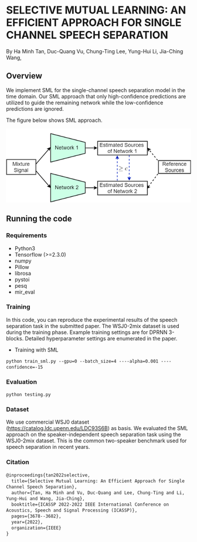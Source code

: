 # SELECTIVE MUTUAL LEARNING: AN EFFICIENT APPROACH FOR SINGLE CHANNEL SPEECH SEPARATION

By Ha Minh Tan, Duc-Quang Vu, Chung-Ting Lee, Yung-Hui Li, Jia-Ching Wang,
## Overview
We implement SML for the single-channel speech separation model in the time domain. 
Our SML approach that only high-confidence predictions are utilized to guide the remaining 
network while the low-confidence predictions are ignored. 

The figure below shows SML approach.
<p align="center">
  <img width="800" alt="fig_method" src="https://github.com/vdquang1991/selective_mutual_learning/blob/main/sml.png">
</p>


## Running the code

### Requirements
- Python3
- Tensorflow (>=2.3.0)
- numpy 
- Pillow
- librosa
- pystoi
- pesq
- mir_eval

### Training

In this code, you can reproduce the experimental results of the speech separation task in the submitted paper.
The WSJ0-2mix dataset is used during the training phase.
Example training settings are for DPRNN 3-blocks.
Detailed hyperparameter settings are enumerated in the paper.

- Training with SML
~~~
python train_sml.py --gpu=0 --batch_size=4 ----alpha=0.001 ----confidence=-15
~~~

### Evaluation

~~~
python testing.py 
~~~

### Dataset
We use commercial WSJ0 dataset (https://catalog.ldc.upenn.edu/LDC93S6B) as basis.
We evaluated the SML approach on the speaker-independent speech separation task 
using the WSJ0-2mix dataset. This is the common two-speaker benchmark used for 
speech separation in recent years.

### Citation

~~~
@inproceedings{tan2022selective,
  title={Selective Mutual Learning: An Efficient Approach for Single Channel Speech Separation},
  author={Tan, Ha Minh and Vu, Duc-Quang and Lee, Chung-Ting and Li, Yung-Hui and Wang, Jia-Ching},
  booktitle={ICASSP 2022-2022 IEEE International Conference on Acoustics, Speech and Signal Processing (ICASSP)},
  pages={3678--3682},
  year={2022},
  organization={IEEE}
}
~~~
